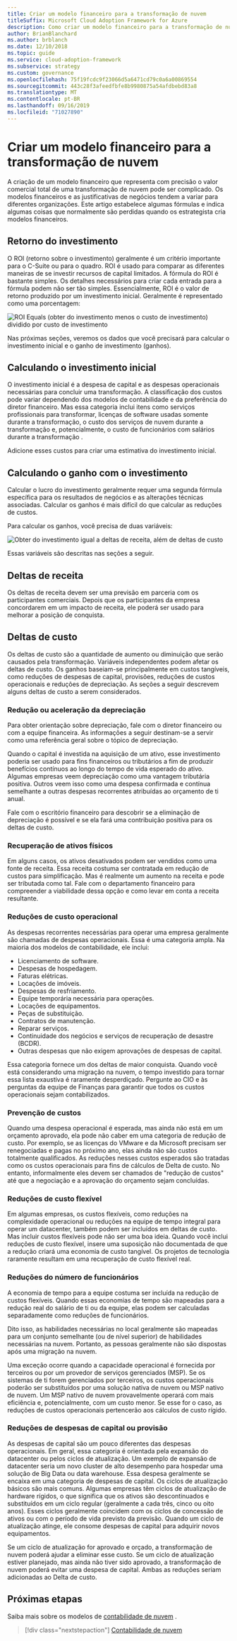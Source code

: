 ```yaml
---
title: Criar um modelo financeiro para a transformação de nuvem
titleSuffix: Microsoft Cloud Adoption Framework for Azure
description: Como criar um modelo financeiro para a transformação de nuvem.
author: BrianBlanchard
ms.author: brblanch
ms.date: 12/10/2018
ms.topic: guide
ms.service: cloud-adoption-framework
ms.subservice: strategy
ms.custom: governance
ms.openlocfilehash: 75f19fcdc9f23066d5a6471cd79c0a6a00869554
ms.sourcegitcommit: 443c28f3afeedfbfe8b9980875a54afdbebd83a8
ms.translationtype: MT
ms.contentlocale: pt-BR
ms.lasthandoff: 09/16/2019
ms.locfileid: "71027890"
---
```

# <a name="create-a-financial-model-for-cloud-transformation"></a>Criar um modelo financeiro para a transformação de nuvem

A criação de um modelo financeiro que representa com precisão o valor comercial total de uma transformação de nuvem pode ser complicado. Os modelos financeiros e as justificativas de negócios tendem a variar para diferentes organizações. Este artigo estabelece algumas fórmulas e indica algumas coisas que normalmente são perdidas quando os estrategista cria modelos financeiros.

## <a name="return-on-investment"></a>Retorno do investimento

O ROI (retorno sobre o investimento) geralmente é um critério importante para o C-Suite ou para o quadro. ROI é usado para comparar as diferentes maneiras de se investir recursos de capital limitados. A fórmula do ROI é bastante simples. Os detalhes necessários para criar cada entrada para a fórmula podem não ser tão simples. Essencialmente, ROI é o valor de retorno produzido por um investimento inicial. Geralmente é representado como uma porcentagem:

![ROI Equals (obter do investimento menos o custo de investimento) dividido por custo de investimento](../_images/strategy/formula-roi.png)

Nas próximas seções, veremos os dados que você precisará para calcular o investimento inicial e o ganho de investimento (ganhos).

## <a name="calculating-initial-investment"></a>Calculando o investimento inicial

O investimento inicial é a despesa de capital e as despesas operacionais necessárias para concluir uma transformação. A classificação dos custos pode variar dependendo dos modelos de contabilidade e da preferência do diretor financeiro. Mas essa categoria inclui itens como serviços profissionais para transformar, licenças de software usadas somente durante a transformação, o custo dos serviços de nuvem durante a transformação e, potencialmente, o custo de funcionários com salários durante a transformação .

Adicione esses custos para criar uma estimativa do investimento inicial.

## <a name="calculating-the-gain-from-investment"></a>Calculando o ganho com o investimento

Calcular o lucro do investimento geralmente requer uma segunda fórmula específica para os resultados de negócios e as alterações técnicas associadas. Calcular os ganhos é mais difícil do que calcular as reduções de custos.

Para calcular os ganhos, você precisa de duas variáveis:

![Obter do investimento igual a deltas de receita, além de deltas de custo](../_images/strategy/formula-gain-from-investment.png)

Essas variáveis são descritas nas seções a seguir.

## <a name="revenue-deltas"></a>Deltas de receita

Os deltas de receita devem ser uma previsão em parceria com os participantes comerciais. Depois que os participantes da empresa concordarem em um impacto de receita, ele poderá ser usado para melhorar a posição de conquista.

## <a name="cost-deltas"></a>Deltas de custo

Os deltas de custo são a quantidade de aumento ou diminuição que serão causados pela transformação. Variáveis independentes podem afetar os deltas de custo. Os ganhos baseiam-se principalmente em custos tangíveis, como reduções de despesas de capital, provisões, reduções de custos operacionais e reduções de depreciação. As seções a seguir descrevem alguns deltas de custo a serem considerados.

### <a name="depreciation-reduction-or-acceleration"></a>Redução ou aceleração da depreciação

Para obter orientação sobre depreciação, fale com o diretor financeiro ou com a equipe financeira. As informações a seguir destinam-se a servir como uma referência geral sobre o tópico de depreciação.

Quando o capital é investida na aquisição de um ativo, esse investimento poderia ser usado para fins financeiros ou tributários a fim de produzir benefícios contínuos ao longo do tempo de vida esperado do ativo. Algumas empresas veem depreciação como uma vantagem tributária positiva. Outros veem isso como uma despesa confirmada e contínua semelhante a outras despesas recorrentes atribuídas ao orçamento de ti anual.

Fale com o escritório financeiro para descobrir se a eliminação de depreciação é possível e se ela fará uma contribuição positiva para os deltas de custo.

### <a name="physical-asset-recovery"></a>Recuperação de ativos físicos

Em alguns casos, os ativos desativados podem ser vendidos como uma fonte de receita. Essa receita costuma ser contratada em redução de custos para simplificação. Mas é realmente um aumento na receita e pode ser tributada como tal. Fale com o departamento financeiro para compreender a viabilidade dessa opção e como levar em conta a receita resultante.

### <a name="operational-cost-reductions"></a>Reduções de custo operacional

As despesas recorrentes necessárias para operar uma empresa geralmente são chamadas de despesas operacionais. Essa é uma categoria ampla. Na maioria dos modelos de contabilidade, ele inclui:

- Licenciamento de software.
- Despesas de hospedagem.
- Faturas elétricas.
- Locações de imóveis.
- Despesas de resfriamento.
- Equipe temporária necessária para operações.
- Locações de equipamentos.
- Peças de substituição.
- Contratos de manutenção.
- Reparar serviços.
- Continuidade dos negócios e serviços de recuperação de desastre (BCDR).
- Outras despesas que não exigem aprovações de despesas de capital.

Essa categoria fornece um dos deltas de maior conquista. Quando você está considerando uma migração na nuvem, o tempo investido para tornar essa lista exaustiva é raramente desperdiçado. Pergunte ao CIO e às perguntas da equipe de Finanças para garantir que todos os custos operacionais sejam contabilizados.

### <a name="cost-avoidance"></a>Prevenção de custos

Quando uma despesa operacional é esperada, mas ainda não está em um orçamento aprovado, ela pode não caber em uma categoria de redução de custo. Por exemplo, se as licenças do VMware e da Microsoft precisam ser renegociadas e pagas no próximo ano, elas ainda não são custos totalmente qualificados. As reduções nesses custos esperados são tratadas como os custos operacionais para fins de cálculos de Delta de custo. No entanto, informalmente eles devem ser chamados de "redução de custos" até que a negociação e a aprovação do orçamento sejam concluídas.

### <a name="soft-cost-reductions"></a>Reduções de custo flexível

Em algumas empresas, os custos flexíveis, como reduções na complexidade operacional ou reduções na equipe de tempo integral para operar um datacenter, também podem ser incluídos em deltas de custo. Mas incluir custos flexíveis pode não ser uma boa ideia. Quando você inclui reduções de custo flexível, insere uma suposição não documentada de que a redução criará uma economia de custo tangível. Os projetos de tecnologia raramente resultam em uma recuperação de custo flexível real.

### <a name="headcount-reductions"></a>Reduções do número de funcionários

A economia de tempo para a equipe costuma ser incluída na redução de custos flexíveis. Quando essas economias de tempo são mapeadas para a redução real do salário de ti ou da equipe, elas podem ser calculadas separadamente como reduções de funcionários.

Dito isso, as habilidades necessárias no local geralmente são mapeadas para um conjunto semelhante (ou de nível superior) de habilidades necessárias na nuvem. Portanto, as pessoas geralmente não são dispostas após uma migração na nuvem.

Uma exceção ocorre quando a capacidade operacional é fornecida por terceiros ou por um provedor de serviços gerenciados (MSP). Se os sistemas de ti forem gerenciados por terceiros, os custos operacionais poderão ser substituídos por uma solução nativa de nuvem ou MSP nativo de nuvem. Um MSP nativo de nuvem provavelmente operará com mais eficiência e, potencialmente, com um custo menor. Se esse for o caso, as reduções de custos operacionais pertencerão aos cálculos de custo rígido.

### <a name="capital-expense-reductions-or-avoidance"></a>Reduções de despesas de capital ou provisão

As despesas de capital são um pouco diferentes das despesas operacionais. Em geral, essa categoria é orientada pela expansão do datacenter ou pelos ciclos de atualização. Um exemplo de expansão de datacenter seria um novo cluster de alto desempenho para hospedar uma solução de Big Data ou data warehouse. Essa despesa geralmente se encaixa em uma categoria de despesas de capital. Os ciclos de atualização básicos são mais comuns. Algumas empresas têm ciclos de atualização de hardware rígidos, o que significa que os ativos são descontinuados e substituídos em um ciclo regular (geralmente a cada três, cinco ou oito anos). Esses ciclos geralmente coincidem com os ciclos de concessão de ativos ou com o período de vida previsto da previsão. Quando um ciclo de atualização atinge, ele consome despesas de capital para adquirir novos equipamentos.

Se um ciclo de atualização for aprovado e orçado, a transformação de nuvem poderá ajudar a eliminar esse custo. Se um ciclo de atualização estiver planejado, mas ainda não tiver sido aprovado, a transformação de nuvem poderá evitar uma despesa de capital. Ambas as reduções seriam adicionadas ao Delta de custo.

## <a name="next-steps"></a>Próximas etapas

Saiba mais sobre os modelos de [contabilidade de nuvem](./cloud-accounting.md) .

> [!div class="nextstepaction"]
> [Contabilidade de nuvem](./cloud-accounting.md)
